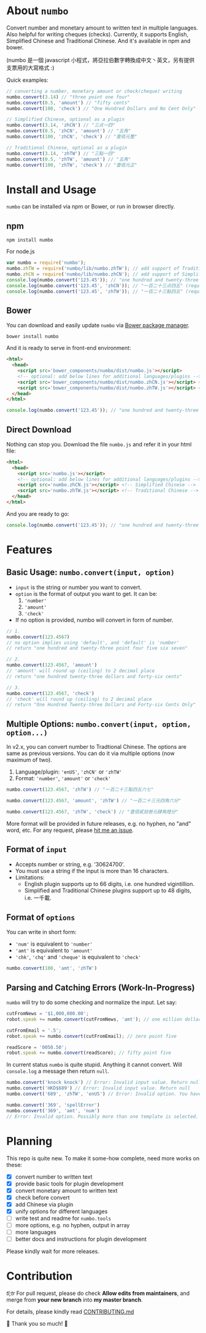# About `numbo`

Convert number and monetary amount to written text in multiple languages. Also helpful for writing cheques (checks). Currently, it supports English, Simplified Chinese and Traditional Chinese. And it's available in npm and bower.

\(numbo 是一個 javascript 小程式，將亞拉伯數字轉換成中文丶英文，另有提供支票用的大寫格式 :\)

Quick examples:

```js
// converting a number, monetary amount or check(cheque) writing
numbo.convert(3.14) // "three point one four"
numbo.convert(0.5, 'amount') // "fifty cents"
numbo.convert(100, 'check') // "One Hundred Dollars and No Cent Only"

// Simplified Chinese, optional as a plugin
numbo.convert(3.14, 'zhCN') // "三点一四"
numbo.convert(0.5, 'zhCN', 'amount') // "五角"
numbo.convert(100, 'zhCN', 'check') // "壹佰元整"

// Traditional Chinese, optional as a plugin
numbo.convert(3.14, 'zhTW') // "三點一四"
numbo.convert(0.5, 'zhTW', 'amount') // "五角"
numbo.convert(100, 'zhTW', 'check') // "壹佰元正"
```

# Install and Usage

`numbo` can be installed via npm or Bower, or run in browser directly.

## npm

```shell
npm install numbo
```

For node.js

```js
var numbo = require('numbo');
numbo.zhTW = require('numbo/lib/numbo.zhTW'); // add support of Traditional Chinese
numbo.zhCN = require('numbo/lib/numbo.zhCN'); // add support of Simplified Chinese
console.log(numbo.convert('123.45')); // "one hundred and twenty-three point four five"
console.log(numbo.convert('123.45', 'zhCN')); // "一百二十三点四五" (require numbo.zhCN)
console.log(numbo.convert('123.45', 'zhTW')); // "一百二十三點四五" (require numbo.zhTW)
```

## Bower

You can download and easily update `numbo` via [Bower package manager](https://bower.io/).

```shell
bower install numbo
```

And it is ready to serve in front-end environment:

```html
<html>
  <head>
    <script src='bower_components/numbo/dist/numbo.js'></script>
    <!-- optional: add below lines for additional languages/plugins -->
    <script src='bower_components/numbo/dist/numbo.zhCN.js'></script> <!-- Simplified Chinese -->
    <script src='bower_components/numbo/dist/numbo.zhTW.js'></script> <!-- Traditional Chinese -->
  </head>
</html>

```

```js
console.log(numbo.convert('123.45')); // "one hundred and twenty-three point four five"
```

## Direct Download

Nothing can stop you. Download the file `numbo.js` and refer it in your html file:

```html
<html>
  <head>
    <script src='numbo.js'></script>
    <!-- optional: add below lines for additional languages/plugins -->
    <script src='numbo.zhCN.js'></script> <!-- Simplified Chinese -->
    <script src='numbo.zhTW.js'></script> <!-- Traditional Chinese -->
  </head>
</html>
```

And you are ready to go:

```js
console.log(numbo.convert('123.45')); // "one hundred and twenty-three point four five"
```

# Features

## Basic Usage: `numbo.convert(input, option)`

- `input` is the string or number you want to convert.
- `option` is the format of output you want to get. It can be:
  1. `'number'`
  2. `'amount'`
  3. `'check'`
- If no option is provided, numbo will convert in form of number.

```js
// 1.
numbo.convert(123.4567)
// no option implies using 'default', and 'default' is 'number'
// return "one hundred and twenty-three point four five six seven"

// 2.
numbo.convert(123.4567, 'amount')
// 'amount' will round up (ceiling) to 2 decimal place
// return "one hundred twenty-three dollars and forty-six cents"

// 3.
numbo.convert(123.4567, 'check')
// 'check' will round up (ceiling) to 2 decimal place
// return "One Hundred Twenty-three Dollars and Forty-six Cents Only"
```

## Multiple Options: `numbo.convert(input, option, option...)`

In v2.x, you can convert number to Tradtional Chinese. The options are same as previous versions. You can do it via multiple options (now maximum of two).

1. Language/plugin: `'enUS'`, `'zhCN'` or `'zhTW'`
2. Format: `'number'`, `'amount'` or `'check'`

```js
numbo.convert(123.4567, 'zhTW') // "一百二十三點四五六七"

numbo.convert(123.4567, 'amount', 'zhTW') // "一百二十三元四角六分"

numbo.convert(123.4567, 'zhTW', 'check') // "壹佰貳拾叁元肆角陸分"
```

More format will be provided in future releases, e.g. no hyphen, no "and" word, etc. For any request, please [hit me an issue](https://github.com/Edditoria/numbo/issues).

## Format of `input`

- Accepts number or string, e.g. '30624700'.
- You must use a string if the input is more than 16 characters.
- Limitations:
  - English plugin supports up to 66 digits, i.e. one hundred vigintillion.
  - Simplified and Traditional Chinese plugins support up to 48 digits, i.e. 一千載.

## Format of `options`

You can write in short form:

- `'num'` is equivalent to  `'number'`
- `'amt'` is equivalent to `'amount'`
- `'chk'`, `'chq'` and `'cheque'` is equivalent to `'check'`

```js
numbo.convert(100, 'amt', 'zhTW')
```

## Parsing and Catching Errors (Work-In-Progress)

`numbo` will try to do some checking and normalize the input. Let say:

```js
cutFromNews = '$1,000,000.00';
robot.speak += numbo.convert(cutFromNews, 'amt'); // one million dollars

cutFromEmail = '.5';
robot.speak += numbo.convert(cutFromEmail); // zero point five

readScore = '0050.50';
robot.speak += numbo.convert(readScore); // fifty point five

```

In current status `numbo` is quite stupid. Anything it cannot convert. Will `console.log` a message then return `null`.

```js
numbo.convert('knock knock') // Error: Invalid input value. Return null
numbo.convert('HKD$689') // Error: Invalid input value. Return null
numbo.convert('689', 'zhTW', 'enUS') // Error: Invalid option. You have selected more than one language/plugin. Returns null

numbo.convert('369', 'spellError')
numbo.convert('369', 'amt', 'num')
// Error: Invalid option. Possibly more than one template is selected. Or, some option(s) are parsed into [otherOptions], but it is not allowed in current version yet.
```

# Planning

This repo is quite new. To make it some-how complete, need more works on these:

- [x] convert number to written text
- [x] provide basic tools for plugin development
- [x] convert monetary amount to written text
- [x] check before convert
- [x] add Chinese via plugin
- [x] unify options for different languages
- [ ] write test and readme for `numbo.tools`
- [ ] more options, e.g. no hyphen, output in array
- [ ] more languages
- [ ] better docs and instructions for plugin development

Please kindly wait for more releases.

# Contribution

*tl;tr* For pull request, please do check **Allow edits from maintainers**, and merge from **your new branch** into **my master branch**.

For details, please kindly read [CONTRIBUTING.md](CONTRIBUTING.md)

:beer: Thank you so much! :pray:
